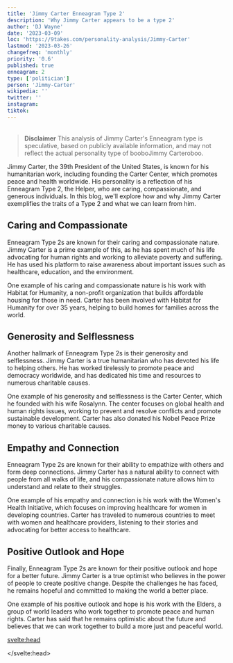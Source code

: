 ```yaml
---
title: 'Jimmy Carter Enneagram Type 2'
description: 'Why Jimmy Carter appears to be a type 2'
author: 'DJ Wayne'
date: '2023-03-09'
loc: 'https://9takes.com/personality-analysis/Jimmy-Carter'
lastmod: '2023-03-26'
changefreq: 'monthly'
priority: '0.6'
published: true
enneagram: 2
type: ['politician']
person: 'Jimmy-Carter'
wikipedia: ''
twitter: ''
instagram:
tiktok:
---
```


<script>
	import  PopCard  from "$lib/components/atoms/PopCard.svelte";
import BlogPurpose from '$lib/components/blog/BlogPurpose.svelte'
</script>
<div
	style="display: flex;
    justify-content: center;
    margin: 1rem 0;
	"
>
	<PopCard
		image={`/types/2s/${'Jimmy-Carter'}.webp`}
		showIcon={false}
		enneagramType="2"
		displayText="Jimmy Carter"
		subtext=""
	/>
</div>

> **Disclaimer** This analysis of Jimmy Carter's Enneagram type is speculative, based on publicly available information, and may not reflect the actual personality type of booboJimmy Carteroboo.

<p class="firstLetter">Jimmy Carter, the 39th President of the United States, is known for his humanitarian work, including founding the Carter Center, which promotes peace and health worldwide. His personality is a reflection of his Enneagram Type 2, the Helper, who are caring, compassionate, and generous individuals. In this blog, we'll explore how and why Jimmy Carter exemplifies the traits of a Type 2 and what we can learn from him.</p>

## Caring and Compassionate

Enneagram Type 2s are known for their caring and compassionate nature. Jimmy Carter is a prime example of this, as he has spent much of his life advocating for human rights and working to alleviate poverty and suffering. He has used his platform to raise awareness about important issues such as healthcare, education, and the environment.

One example of his caring and compassionate nature is his work with Habitat for Humanity, a non-profit organization that builds affordable housing for those in need. Carter has been involved with Habitat for Humanity for over 35 years, helping to build homes for families across the world.

## Generosity and Selflessness

Another hallmark of Enneagram Type 2s is their generosity and selflessness. Jimmy Carter is a true humanitarian who has devoted his life to helping others. He has worked tirelessly to promote peace and democracy worldwide, and has dedicated his time and resources to numerous charitable causes.

One example of his generosity and selflessness is the Carter Center, which he founded with his wife Rosalynn. The center focuses on global health and human rights issues, working to prevent and resolve conflicts and promote sustainable development. Carter has also donated his Nobel Peace Prize money to various charitable causes.

## Empathy and Connection

Enneagram Type 2s are known for their ability to empathize with others and form deep connections. Jimmy Carter has a natural ability to connect with people from all walks of life, and his compassionate nature allows him to understand and relate to their struggles.

One example of his empathy and connection is his work with the Women's Health Initiative, which focuses on improving healthcare for women in developing countries. Carter has traveled to numerous countries to meet with women and healthcare providers, listening to their stories and advocating for better access to healthcare.

## Positive Outlook and Hope

Finally, Enneagram Type 2s are known for their positive outlook and hope for a better future. Jimmy Carter is a true optimist who believes in the power of people to create positive change. Despite the challenges he has faced, he remains hopeful and committed to making the world a better place.

One example of his positive outlook and hope is his work with the Elders, a group of world leaders who work together to promote peace and human rights. Carter has said that he remains optimistic about the future and believes that we can work together to build a more just and peaceful world.

<svelte:head>

</svelte:head>
